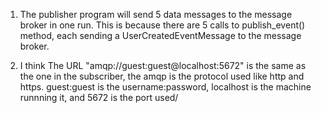 1. The publisher program will send 5 data messages to the message broker in one run. This is because there are 5 calls to publish_event() method, each sending a UserCreatedEventMessage to the message broker.

2. I think  The URL "amqp://guest:guest@localhost:5672" is the same as the one in the subscriber, the amqp is the protocol used like http and https. guest:guest is the username:password, localhost is the machine runnning it, and 5672 is the port used/ 